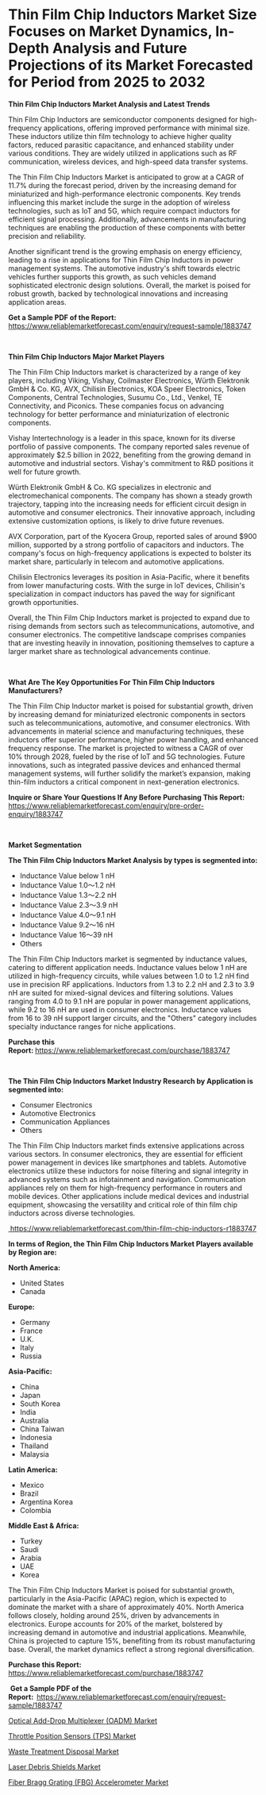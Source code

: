 <p><h1>Thin Film Chip Inductors Market Size Focuses on Market Dynamics, In-Depth Analysis and Future Projections of its Market Forecasted for Period from 2025 to 2032</h1></p><p><strong>Thin Film Chip Inductors Market Analysis and Latest Trends</strong></p>
<p><p>Thin Film Chip Inductors are semiconductor components designed for high-frequency applications, offering improved performance with minimal size. These inductors utilize thin film technology to achieve higher quality factors, reduced parasitic capacitance, and enhanced stability under various conditions. They are widely utilized in applications such as RF communication, wireless devices, and high-speed data transfer systems.</p><p>The Thin Film Chip Inductors Market is anticipated to grow at a CAGR of 11.7% during the forecast period, driven by the increasing demand for miniaturized and high-performance electronic components. Key trends influencing this market include the surge in the adoption of wireless technologies, such as IoT and 5G, which require compact inductors for efficient signal processing. Additionally, advancements in manufacturing techniques are enabling the production of these components with better precision and reliability.</p><p>Another significant trend is the growing emphasis on energy efficiency, leading to a rise in applications for Thin Film Chip Inductors in power management systems. The automotive industry's shift towards electric vehicles further supports this growth, as such vehicles demand sophisticated electronic design solutions. Overall, the market is poised for robust growth, backed by technological innovations and increasing application areas.</p></p>
<p><strong>Get a Sample PDF of the Report:&nbsp;</strong> <a href="https://www.reliablemarketforecast.com/enquiry/request-sample/1883747?utm_campaign=2011&utm_medium=2&utm_source=Github&utm_content=ia&utm_term=13022025&utm_id=thin-film-chip-inductors">https://www.reliablemarketforecast.com/enquiry/request-sample/1883747</a></p>
<p>&nbsp;</p>
<p><strong>Thin Film Chip Inductors Major Market Players</strong></p>
<p><p>The Thin Film Chip Inductors market is characterized by a range of key players, including Viking, Vishay, Coilmaster Electronics, Würth Elektronik GmbH & Co. KG, AVX, Chilisin Electronics, KOA Speer Electronics, Token Components, Central Technologies, Susumu Co., Ltd., Venkel, TE Connectivity, and Piconics. These companies focus on advancing technology for better performance and miniaturization of electronic components.</p><p>Vishay Intertechnology is a leader in this space, known for its diverse portfolio of passive components. The company reported sales revenue of approximately $2.5 billion in 2022, benefiting from the growing demand in automotive and industrial sectors. Vishay's commitment to R&D positions it well for future growth.</p><p>Würth Elektronik GmbH & Co. KG specializes in electronic and electromechanical components. The company has shown a steady growth trajectory, tapping into the increasing needs for efficient circuit design in automotive and consumer electronics. Their innovative approach, including extensive customization options, is likely to drive future revenues.</p><p>AVX Corporation, part of the Kyocera Group, reported sales of around $900 million, supported by a strong portfolio of capacitors and inductors. The company's focus on high-frequency applications is expected to bolster its market share, particularly in telecom and automotive applications.</p><p>Chilisin Electronics leverages its position in Asia-Pacific, where it benefits from lower manufacturing costs. With the surge in IoT devices, Chilisin's specialization in compact inductors has paved the way for significant growth opportunities.</p><p>Overall, the Thin Film Chip Inductors market is projected to expand due to rising demands from sectors such as telecommunications, automotive, and consumer electronics. The competitive landscape comprises companies that are investing heavily in innovation, positioning themselves to capture a larger market share as technological advancements continue.</p></p>
<p>&nbsp;</p>
<p><strong>What Are The Key Opportunities For Thin Film Chip Inductors Manufacturers?</strong></p>
<p><p>The Thin Film Chip Inductor market is poised for substantial growth, driven by increasing demand for miniaturized electronic components in sectors such as telecommunications, automotive, and consumer electronics. With advancements in material science and manufacturing techniques, these inductors offer superior performance, higher power handling, and enhanced frequency response. The market is projected to witness a CAGR of over 10% through 2028, fueled by the rise of IoT and 5G technologies. Future innovations, such as integrated passive devices and enhanced thermal management systems, will further solidify the market’s expansion, making thin-film inductors a critical component in next-generation electronics.</p></p>
<p><strong>Inquire or Share Your Questions If Any Before Purchasing This Report:</strong> <a href="https://www.reliablemarketforecast.com/enquiry/pre-order-enquiry/1883747?utm_campaign=2011&utm_medium=2&utm_source=Github&utm_content=ia&utm_term=13022025&utm_id=thin-film-chip-inductors">https://www.reliablemarketforecast.com/enquiry/pre-order-enquiry/1883747</a></p>
<p>&nbsp;</p>
<p><strong>Market Segmentation</strong></p>
<p><strong>The Thin Film Chip Inductors Market Analysis by types is segmented into:</strong></p>
<p><ul><li>Inductance Value below 1 nH</li><li>Inductance Value 1.0～1.2 nH</li><li>Inductance Value 1.3～2.2 nH</li><li>Inductance Value 2.3～3.9 nH</li><li>Inductance Value 4.0～9.1 nH</li><li>Inductance Value 9.2～16 nH</li><li>Inductance Value 16～39 nH</li><li>Others</li></ul></p>
<p><p>The Thin Film Chip Inductors market is segmented by inductance values, catering to different application needs. Inductance values below 1 nH are utilized in high-frequency circuits, while values between 1.0 to 1.2 nH find use in precision RF applications. Inductors from 1.3 to 2.2 nH and 2.3 to 3.9 nH are suited for mixed-signal devices and filtering solutions. Values ranging from 4.0 to 9.1 nH are popular in power management applications, while 9.2 to 16 nH are used in consumer electronics. Inductance values from 16 to 39 nH support larger circuits, and the "Others" category includes specialty inductance ranges for niche applications.</p></p>
<p><strong>Purchase this Report:&nbsp;</strong><a href="https://www.reliablemarketforecast.com/purchase/1883747?utm_campaign=2011&utm_medium=2&utm_source=Github&utm_content=ia&utm_term=13022025&utm_id=thin-film-chip-inductors">https://www.reliablemarketforecast.com/purchase/1883747</a></p>
<p>&nbsp;</p>
<p><strong>The Thin Film Chip Inductors Market Industry Research by Application is segmented into:</strong></p>
<p><ul><li>Consumer Electronics</li><li>Automotive Electronics</li><li>Communication Appliances</li><li>Others</li></ul></p>
<p><p>The Thin Film Chip Inductors market finds extensive applications across various sectors. In consumer electronics, they are essential for efficient power management in devices like smartphones and tablets. Automotive electronics utilize these inductors for noise filtering and signal integrity in advanced systems such as infotainment and navigation. Communication appliances rely on them for high-frequency performance in routers and mobile devices. Other applications include medical devices and industrial equipment, showcasing the versatility and critical role of thin film chip inductors across diverse technologies.</p></p>
<p><a href="https://www.reliablemarketforecast.com/thin-film-chip-inductors-r1883747?utm_campaign=2011&utm_medium=2&utm_source=Github&utm_content=ia&utm_term=13022025&utm_id=thin-film-chip-inductors">&nbsp;https://www.reliablemarketforecast.com/thin-film-chip-inductors-r1883747</a></p>
<p><strong>In terms of Region, the Thin Film Chip Inductors Market Players available by Region are:</strong></p>
<p>
    <p> <strong> North America: </strong>
        <ul>
            <li>United States</li>
            <li>Canada</li>
        </ul>
        </p> 
    <p> <strong> Europe: </strong>
        <ul>
            <li>Germany</li>
            <li>France</li>
            <li>U.K.</li>
            <li>Italy</li>
            <li>Russia</li>
        </ul>
        </p> 
    <p> <strong> Asia-Pacific: </strong>
        <ul>
            <li>China</li>
            <li>Japan</li>
            <li>South Korea</li>
            <li>India</li>
            <li>Australia</li>
            <li>China Taiwan</li>
            <li>Indonesia</li>
            <li>Thailand</li>
            <li>Malaysia</li>
        </ul>
        </p> 
    <p> <strong> Latin America: </strong>
        <ul>
            <li>Mexico</li>
            <li>Brazil</li>
            <li>Argentina Korea</li>
            <li>Colombia</li>
        </ul>
        </p> 
    <p> <strong> Middle East & Africa: </strong>
        <ul>
            <li>Turkey</li>
            <li>Saudi</li>
            <li>Arabia</li>
            <li>UAE</li>
            <li>Korea</li>
        </ul>
    </p>
    </p>
<p><p>The Thin Film Chip Inductors Market is poised for substantial growth, particularly in the Asia-Pacific (APAC) region, which is expected to dominate the market with a share of approximately 40%. North America follows closely, holding around 25%, driven by advancements in electronics. Europe accounts for 20% of the market, bolstered by increasing demand in automotive and industrial applications. Meanwhile, China is projected to capture 15%, benefiting from its robust manufacturing base. Overall, the market dynamics reflect a strong regional diversification.</p></p>
<p><strong>Purchase this Report: </strong><a href="https://www.reliablemarketforecast.com/purchase/1883747?utm_campaign=2011&utm_medium=2&utm_source=Github&utm_content=ia&utm_term=13022025&utm_id=thin-film-chip-inductors">https://www.reliablemarketforecast.com/purchase/1883747</a></p>
<p>&nbsp;<strong>Get a Sample PDF of the Report:&nbsp;&nbsp;</strong><a href="https://www.reliablemarketforecast.com/enquiry/request-sample/1883747?utm_campaign=2011&utm_medium=2&utm_source=Github&utm_content=ia&utm_term=13022025&utm_id=thin-film-chip-inductors">https://www.reliablemarketforecast.com/enquiry/request-sample/1883747</a></p>
<p><strong></strong></p>
<p><p><a href="https://github.com/dailyspunj47/Market-Research-Report-List-1/blob/main/optical-add-drop-multiplexer-oadm-market.md?utm_campaign=2011&utm_medium=2&utm_source=Github&utm_content=ia&utm_term=13022025&utm_id=thin-film-chip-inductors">Optical Add-Drop Multiplexer (OADM) Market</a></p><p><a href="https://github.com/momossidram/Market-Research-Report-List-1/blob/main/throttle-position-sensors-tps-market.md?utm_campaign=2011&utm_medium=2&utm_source=Github&utm_content=ia&utm_term=13022025&utm_id=thin-film-chip-inductors">Throttle Position Sensors (TPS) Market</a></p><p><a href="https://www.linkedin.com/pulse/detailed-analysis-size-dynamics-expected-development-waste-cplbe?utm_campaign=2011&utm_medium=2&utm_source=Github&utm_content=ia&utm_term=13022025&utm_id=thin-film-chip-inductors">Waste Treatment Disposal Market</a></p><p><a href="https://github.com/muvdibezuh/Market-Research-Report-List-1/blob/main/laser-debris-shields-market.md?utm_campaign=2011&utm_medium=2&utm_source=Github&utm_content=ia&utm_term=13022025&utm_id=thin-film-chip-inductors">Laser Debris Shields Market</a></p><p><a href="https://github.com/ajayanhaizan/Market-Research-Report-List-1/blob/main/fiber-bragg-grating-fbg-accelerometer-market.md?utm_campaign=2011&utm_medium=2&utm_source=Github&utm_content=ia&utm_term=13022025&utm_id=thin-film-chip-inductors">Fiber Bragg Grating (FBG) Accelerometer Market</a></p></p>